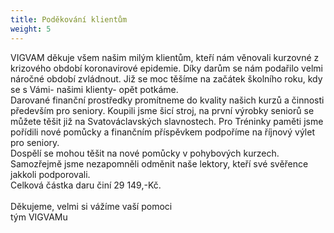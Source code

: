 ```yaml
---
title: Poděkování klientům
weight: 5
---
```

VIGVAM děkuje všem našim milým klientům, kteří nám věnovali kurzovné z krizového období koronavirové epidemie. Díky darům se nám podařilo velmi náročné období zvládnout. Již se moc těšíme na začátek školního roku, kdy se s Vámi- našimi klienty- opět potkáme.\
Darované finanční prostředky promítneme do kvality našich kurzů a činnosti především pro seniory. Koupili jsme šicí stroj, na první výrobky seniorů se můžete těšit již na Svatováclavských slavnostech. Pro Tréninky paměti jsme pořídili nové pomůcky a finančním příspěvkem podpoříme na říjnový výlet pro seniory.\
Dospělí se mohou těšit na nové pomůcky v pohybových kurzech.\
Samozřejmě jsme nezapomněli odměnit naše lektory, kteří své svěřence jakkoli podporovali.\
Celková částka daru činí 29 149,-Kč.\
\
Děkujeme, velmi si vážíme vaší pomoci\
tým VIGVAMu